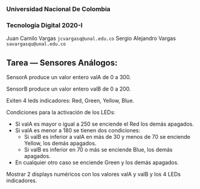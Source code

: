 ### Universidad Nacional De Colombia
### Tecnología Digital 2020-I

Juan Camilo Vargas `jcvargasq@unal.edu.co`
Sergio Alejandro Vargas `savargasqu@unal.edu.co`

## Tarea — Sensores Análogos:

SensorA produce un valor entero valA de 0 a 300.

SensorB produce un valor entero valB de 0 a 200.

Exiten 4 leds indicadores: Red, Green, Yellow, Blue.

Condiciones para la activación de los LEDs:
- Si valA es mayor o igual a 250 se enciende el Red los demás apagados.
- Si valA es menor a 180 se tienen dos condiciones:
  - Si valB es inferior a valA en más de 30 y menos de 70 se enciende Yellow, los demás apagados.
  - Si valB es inferior en 70 o más se enciende Blue, los demás apagados.
- En cualquier otro caso se enciende Green y los demás apagados.

Mostrar 2 displays numéricos con los valores valA y valB y los 4 LEDs indicadores.
